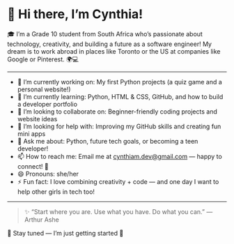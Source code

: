 # 👋 Hi there, I’m Cynthia!

🎓 I’m a Grade 10 student from South Africa who’s passionate about technology, creativity, and building a future as a software engineer! My dream is to work abroad in places like Toronto or the US at companies like Google or Pinterest. 🌍💻

---

- 🔭 I’m currently working on: My first Python projects (a quiz game and a personal website!)
- 🌱 I’m currently learning: Python, HTML & CSS, GitHub, and how to build a developer portfolio
- 👯 I’m looking to collaborate on: Beginner-friendly coding projects and website ideas
- 🤔 I’m looking for help with: Improving my GitHub skills and creating fun mini apps
- 💬 Ask me about: Python, future tech goals, or becoming a teen developer!
- 📫 How to reach me: Email me at cynthiam.dev@gmail.com — happy to connect! 🌻
- 😄 Pronouns: she/her
- ⚡ Fun fact: I love combining creativity + code — and one day I want to help other girls in tech too!

---

> ✨ “Start where you are. Use what you have. Do what you can.” — Arthur Ashe

📌 Stay tuned — I’m just getting started 🚀
